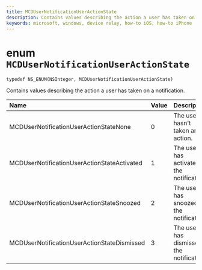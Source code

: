 ```yaml
---
title: MCDUserNotificationUserActionState
description: Contains values describing the action a user has taken on a notification.
keywords: microsoft, windows, device relay, how-to iOS, how-to iPhone 
---
```


# enum `MCDUserNotificationUserActionState`

```
typedef NS_ENUM(NSInteger, MCDUserNotificationUserActionState)
```

Contains values describing the action a user has taken on a notification.

|Name | Value | Description |
|:-- |:-- |:-- |
|MCDUserNotificationUserActionStateNone |0| The user hasn't taken any action.|
|   MCDUserNotificationUserActionStateActivated|1|The user has activated the notification.|
|    MCDUserNotificationUserActionStateSnoozed|2| The user has snoozed the notification.|
|   MCDUserNotificationUserActionStateDismissed|3| The user has dismissed the notification.|